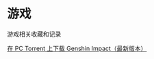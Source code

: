 # 游戏

游戏相关收藏和记录

[在 PC Torrent 上下载 Genshin Impact（最新版本）](https://byrut.org/11025-genshin-impact.html)